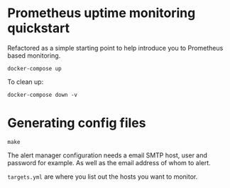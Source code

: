 # Prometheus uptime monitoring quickstart

Refactored as a simple starting point to help introduce you to Prometheus
based monitoring.

	docker-compose up

To clean up:

	docker-compose down -v

# Generating config files

	make

The alert manager configuration needs a email SMTP host, user and password for example. As well as the email address of whom to alert.

`targets.yml` are where you list out the hosts you want to monitor.

